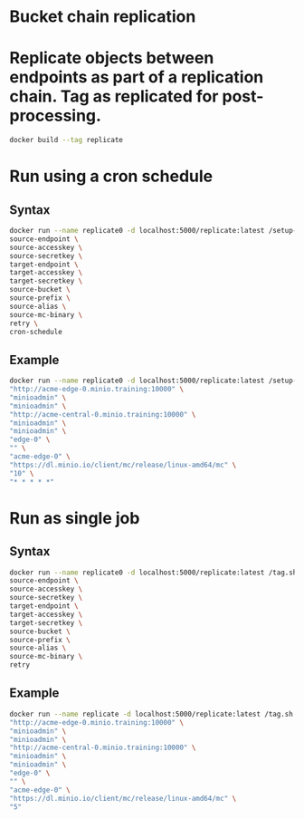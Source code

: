 # Bucket chain replication
# Replicate objects between endpoints as part of a replication chain. Tag as replicated for post-processing.
```bash
docker build --tag replicate
```

# Run using a cron schedule
## Syntax
```bash
docker run --name replicate0 -d localhost:5000/replicate:latest /setup-cron.sh \
source-endpoint \
source-accesskey \
source-secretkey \
target-endpoint \
target-accesskey \
target-secretkey \
source-bucket \
source-prefix \
source-alias \
source-mc-binary \
retry \
cron-schedule
```

## Example
```bash
docker run --name replicate0 -d localhost:5000/replicate:latest /setup-cron.sh \
"http://acme-edge-0.minio.training:10000" \
"minioadmin" \
"minioadmin" \
"http://acme-central-0.minio.training:10000" \
"minioadmin" \
"minioadmin" \
"edge-0" \
"" \
"acme-edge-0" \
"https://dl.minio.io/client/mc/release/linux-amd64/mc" \
"10" \
"* * * * *"
```

# Run as single job
## Syntax
```bash
docker run --name replicate0 -d localhost:5000/replicate:latest /tag.sh \
source-endpoint \
source-accesskey \
source-secretkey \
target-endpoint \
target-accesskey \
target-secretkey \
source-bucket \
source-prefix \
source-alias \
source-mc-binary \
retry
```

## Example
```bash
docker run --name replicate -d localhost:5000/replicate:latest /tag.sh \
"http://acme-edge-0.minio.training:10000" \
"minioadmin" \
"minioadmin" \
"http://acme-central-0.minio.training:10000" \
"minioadmin" \
"minioadmin" \
"edge-0" \
"" \
"acme-edge-0" \
"https://dl.minio.io/client/mc/release/linux-amd64/mc" \
"5"
```